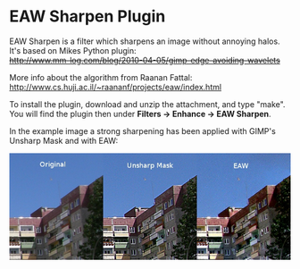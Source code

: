# EAW Sharpen Plugin

EAW Sharpen is a filter which sharpens an image without annoying halos. It's based on Mikes Python plugin:  
~~http://www.mm-log.com/blog/2010-04-05/gimp-edge-avoiding-wavelets~~

More info about the algorithm from Raanan Fattal:  
http://www.cs.huji.ac.il/~raananf/projects/eaw/index.html

To install the plugin, download and unzip the attachment, and type "make".
You will find the plugin then under **Filters → Enhance → EAW Sharpen**.

In the example image a strong sharpening has been applied with GIMP's Unsharp Mask and with EAW:

<a href="http://www.flickr.com/photos/seven_of9/4663498042/"><img src="eaw-sharpen.jpg" alt="(cc) lilli2de" width="750"></a>
